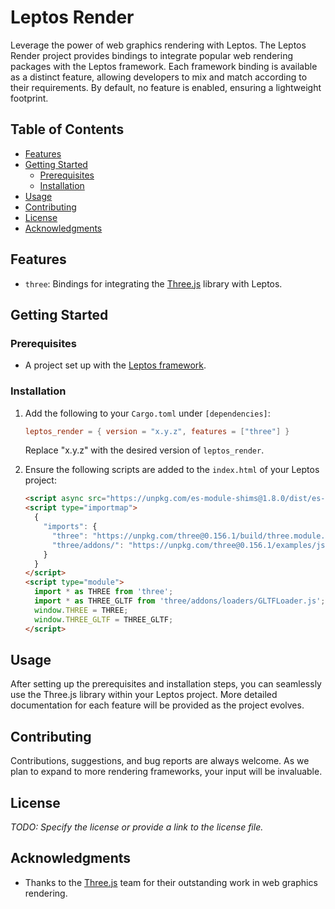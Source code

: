 # Leptos Render

Leverage the power of web graphics rendering with Leptos. The Leptos Render project provides bindings to integrate popular web rendering packages with the Leptos framework. Each framework binding is available as a distinct feature, allowing developers to mix and match according to their requirements. By default, no feature is enabled, ensuring a lightweight footprint.

## Table of Contents

- [Features](#features)
- [Getting Started](#getting-started)
    - [Prerequisites](#prerequisites)
    - [Installation](#installation)
- [Usage](#usage)
- [Contributing](#contributing)
- [License](#license)
- [Acknowledgments](#acknowledgments)

## Features

- `three`: Bindings for integrating the [Three.js](https://threejs.org/) library with Leptos.

## Getting Started

### Prerequisites

- A project set up with the [Leptos framework](https://leptos.dev/).

### Installation

1. Add the following to your `Cargo.toml` under `[dependencies]`:

   ```toml
   leptos_render = { version = "x.y.z", features = ["three"] }
   ```

   Replace "x.y.z" with the desired version of `leptos_render`.

2. Ensure the following scripts are added to the `index.html` of your Leptos project:

   ```html
   <script async src="https://unpkg.com/es-module-shims@1.8.0/dist/es-module-shims.js"></script>
   <script type="importmap">
     {
       "imports": {
         "three": "https://unpkg.com/three@0.156.1/build/three.module.js",
         "three/addons/": "https://unpkg.com/three@0.156.1/examples/jsm/"
       }
     }
   </script>
   <script type="module">
     import * as THREE from 'three';
     import * as THREE_GLTF from 'three/addons/loaders/GLTFLoader.js';
     window.THREE = THREE;
     window.THREE_GLTF = THREE_GLTF;
   </script>
   ```

## Usage

After setting up the prerequisites and installation steps, you can seamlessly use the Three.js library within your Leptos project. More detailed documentation for each feature will be provided as the project evolves.

## Contributing

Contributions, suggestions, and bug reports are always welcome. As we plan to expand to more rendering frameworks, your input will be invaluable.

## License

_TODO: Specify the license or provide a link to the license file._

## Acknowledgments

- Thanks to the [Three.js](https://threejs.org/) team for their outstanding work in web graphics rendering.
